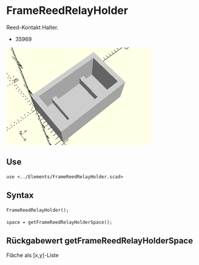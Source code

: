 # FrameReedRelayHolder
Reed-Kontakt Halter.
- 35969

![FrameReedRelayHolder](../../images/FrameReedRelayHolder.png)

## Use
```
use <../Elements/FrameReedRelayHolder.scad>
```

## Syntax
```
FrameReedRelayHolder();

space = getFrameReedRelayHolderSpace();
```

## Rückgabewert getFrameReedRelayHolderSpace
Fläche als \[x,y]-Liste